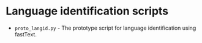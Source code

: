 # Language identification scripts


* `proto_langid.py` - The prototype script for language identification using fastText. 
